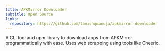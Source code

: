 ```yaml
---
title: APKMirror Downloader
subtitle: Open Source
links:
  repository: https://github.com/tanishqmanuja/apkmirror-downloader
---
```


A CLI tool and npm library to download apps from APKMirror programmatically with ease. Uses web scrapping using tools like Cheerio.
